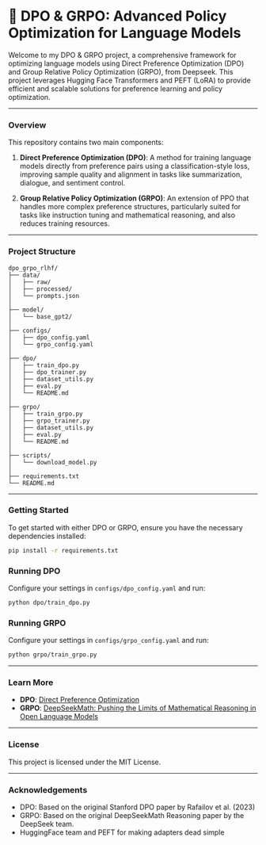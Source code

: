 # 🧠 DPO & GRPO: Advanced Policy Optimization for Language Models

Welcome to my DPO & GRPO project, a comprehensive framework for optimizing language models using Direct Preference Optimization (DPO) and Group Relative Policy Optimization (GRPO), from Deepseek. This project leverages Hugging Face Transformers and PEFT (LoRA) to provide efficient and scalable solutions for preference learning and policy optimization.

---

### Overview

This repository contains two main components:

1. **Direct Preference Optimization (DPO)**: A method for training language models directly from preference pairs using a classification-style loss, improving sample quality and alignment in tasks like summarization, dialogue, and sentiment control.

2. **Group Relative Policy Optimization (GRPO)**: An extension of PPO that handles more complex preference structures, particularly suited for tasks like instruction tuning and mathematical reasoning, and also reduces training resources.

---

### Project Structure

```
dpo_grpo_rlhf/
├── data/
│   ├── raw/
│   ├── processed/
│   └── prompts.json
│
├── model/
│   └── base_gpt2/
│
├── configs/
│   ├── dpo_config.yaml
│   └── grpo_config.yaml
│
├── dpo/
│   ├── train_dpo.py
│   ├── dpo_trainer.py
│   ├── dataset_utils.py
│   ├── eval.py
│   └── README.md
│
├── grpo/
│   ├── train_grpo.py
│   ├── grpo_trainer.py
│   ├── dataset_utils.py
│   ├── eval.py
│   └── README.md
│
├── scripts/
│   └── download_model.py
│
├── requirements.txt
└── README.md
```

---

### Getting Started

To get started with either DPO or GRPO, ensure you have the necessary dependencies installed:

```bash
pip install -r requirements.txt
```

### Running DPO

Configure your settings in `configs/dpo_config.yaml` and run:

```bash
python dpo/train_dpo.py
```

### Running GRPO

Configure your settings in `configs/grpo_config.yaml` and run:

```bash
python grpo/train_grpo.py
```

---

### Learn More

- **DPO**: [Direct Preference Optimization](https://arxiv.org/abs/2305.18290)
- **GRPO**: [DeepSeekMath: Pushing the Limits of Mathematical Reasoning in Open Language Models](https://arxiv.org/abs/2402.03300)

---

### License

This project is licensed under the MIT License.

---

### Acknowledgements

- DPO: Based on the original Stanford DPO paper by Rafailov et al. (2023)
- GRPO: Based on the original DeepSeekMath Reasoning paper by the DeepSeek team.
- HuggingFace team and PEFT for making adapters dead simple

